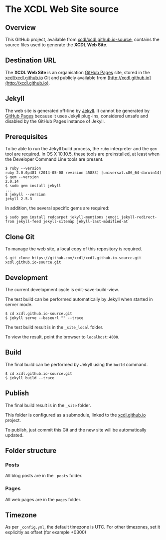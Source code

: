 # The XCDL Web Site source


## Overview

This GitHub project, available from [xcdl/xcdl.github.io-source](https://github.com/xcdl/xcdl.github.io-source), contains the source files used to generate the **XCDL Web Site**.

## Destination URL

The **XCDL Web Site** is an organisation [GitHub Pages](https://pages.github.com) site, stored in the [xcdl/xcdl.github.io](https://github.com/xcdl/xcdl.github.io) Git and publicly available from [http://xcdl.github.io](http://xcdl.github.io).

## Jekyll

The web site is generated off-line by [Jekyll](http://jekyllrb.com). It cannot be generated by [GitHub Pages](https://pages.github.com) because it uses Jekyll plug-ins, considered unsafe and disabled by the GitHub Pages instance of Jekyll.

## Prerequisites

To be able to run the Jekyll build process, the `ruby` interpreter and the `gem` tool are required. In OS X 10.10.5, these tools are preinstalled, at least when the Developer Command Line tools are present.

	$ ruby --version
	ruby 2.0.0p481 (2014-05-08 revision 45883) [universal.x86_64-darwin14]
	$ gem --version
	2.0.14
	$ sudo gem install jekyll
	...
	$ jekyll --version
	jekyll 2.5.3


In addition, the several specific gems are required:

	$ sudo gem install redcarpet jekyll-mentions jemoji jekyll-redirect-from jekyll-feed jekyll-sitemap jekyll-last-modified-at

## Clone Git

To manage the web site, a local copy of this repository is required.

	$ git clone https://github.com/xcdl/xcdl.github.io-source.git xcdl.github.io-source.git

## Development

The current development cycle is edit-save-build-view.

The test build can be performed automatically by Jekyll when started in server mode.

	$ cd xcdl.github.io-source.git
	$ jekyll serve --baseurl "" --trace

The test build result is in the `_site_local` folder.

To view the result, point the browser to `localhost:4000`.

## Build

The final build can be performed by Jekyll using the `build` command.

	$ cd xcdl.github.io-source.git
	$ jekyll build --trace

## Publish

The final build result is in the `_site` folder.

This folder is configured as a submodule, linked to the [xcdl.github.io](https://github.com/xcdl/xcdl.github.io) project.

To publish, just commit this Git and the new site will be automatically updated.

## Folder structure

### Posts

All blog posts are in the `_posts` folder.

### Pages

All web pages are in the `pages` folder.

## Timezone

As per `_config.yml`, the default timezone is UTC. For other timezones, set it explicitly as offset (for example +0300)
